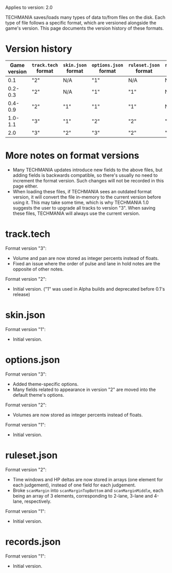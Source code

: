 Applies to version: 2.0

TECHMANIA saves/loads many types of data to/from files on the disk. Each type of file follows a specific format, which are versioned alongside the game's version. This page documents the version history of these formats.

# Version history

|Game version|`track.tech` format|`skin.json` format|`options.json` format|`ruleset.json` format|`records.json` format|
|--|--|--|--|--|--|
|0.1|"2"|N/A|"1"|N/A|N/A|
|0.2-0.3|"2"|N/A|"1"|"1"|N/A|
|0.4-0.9|"2"|"1"|"1"|"1"|N/A|
|1.0-1.1|"3"|"1"|"2"|"2"|"1"|
|2.0|"3"|"2"|"3"|"2"|"1"|

# More notes on format versions

- Many TECHMANIA updates introduce new fields to the above files, but adding fields is backwards compatible, so there's usually no need to increment the format version. Such changes will not be recorded in this page either.
- When loading these files, if TECHMANIA sees an outdated format version, it will convert the file in-memory to the current version before using it. This may take some time, which is why TECHMANIA 1.0 suggests the user to upgrade all tracks to version "3". When saving these files, TECHMANIA will always use the current version.

# track.tech

Format version "3":
- Volume and pan are now stored as integer percents instead of floats.
- Fixed an issue where the order of pulse and lane in hold notes are the opposite of other notes.

Format version "2":
- Initial version. ("1" was used in Alpha builds and deprecated before 0.1's release)

# skin.json

Format version "1":
- Initial version.

# options.json

Format version "3":
- Added theme-specific options.
- Many fields related to appearance in version "2" are moved into the default theme's options.

Format version "2":
- Volumes are now stored as integer percents instead of floats.

Format version "1":
- Initial version.

# ruleset.json

Format version "2":
- Time windows and HP deltas are now stored in arrays (one element for each judgement), instead of one field for each judgement.
- Broke `scanMargin` into `scanMarginTopBottom` and `scanMarginMiddle`, each being an array of 3 elements, corresponding to 2-lane, 3-lane and 4-lane, respectively.

Format version "1":
- Initial version.

# records.json

Format version "1":
- Initial version.
